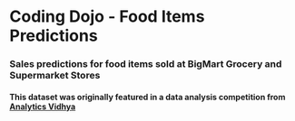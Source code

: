 # Coding Dojo - Food Items Predictions

### Sales predictions for food items sold at BigMart Grocery and Supermarket Stores
#### This dataset was originally featured in a data analysis competition from [Analytics Vidhya](https://datahack.analyticsvidhya.com/contest/practice-problem-big-mart-sales-iii/)
